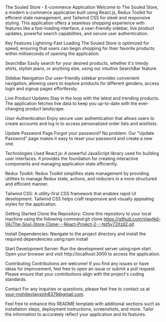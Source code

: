 The Souled Store - E-commerce Application
Welcome to The Souled Store, a modern e-commerce application built using React.js, Redux Toolkit for efficient state management, and Tailwind CSS for sleek and responsive styling. This application offers a seamless shopping experience with features like a fast-loading interface, a user-friendly sidebar, live product updates, powerful search capabilities, and secure user authentication.

Key Features
Lightning-Fast Loading
The Souled Store is optimized for speed, ensuring that users can begin shopping for their favorite products within milliseconds of opening the application.

SearchBar
Easily search for your desired products, whether it's trendy shirts, stylish jeans, or anything else, using our intuitive SearchBar feature.

Sidebar Navigation
Our user-friendly sidebar provides convenient navigation, allowing users to explore products for different genders, access login and signup pages effortlessly.

Live Product Updates
Stay in the loop with the latest and trending products. The application fetches live data to keep you up-to-date with the ever-changing product landscape.

User Authentication
Enjoy secure user authentication that allows users to create accounts and log in to access personalized order lists and wishlists.

Update Password Page
Forgot your password? No problem. Our "Update Password" page makes it easy to reset your password and create a new one.

Technologies Used
React.js: A powerful JavaScript library used for building user interfaces. It provides the foundation for creating interactive components and managing application state efficiently.

Redux Toolkit: Redux Toolkit simplifies state management by providing utilities to manage Redux state, actions, and reducers in a more structured and efficient manner.

Tailwind CSS: A utility-first CSS framework that enables rapid UI development. Tailwind CSS helps craft responsive and visually appealing styles for the application.

Getting Started
Clone the Repository: Clone this repository to your local machine using the following command:git clone https://github.com/vijaytkd-VA/The-Soul-Store-Clone---React-Project-2---tpt5y72jtzd2.git

Install Dependencies: Navigate to the project directory and install the required dependencies using:npm install

Start Development Server: Run the development server using:npm start
Open your browser and visit http://localhost:3000 to access the application.


Contributing
Contributions are welcome! If you find any issues or have ideas for improvement, feel free to open an issue or submit a pull request. Please ensure that your contributions align with the project's coding standards.

Contact
For any inquiries or questions, please feel free to contact us at your-mohitevijaysinh8379@gmail.com.

Feel free to enhance this README template with additional sections such as installation steps, deployment instructions, screenshots, and more. Tailor the information to accurately reflect your application and its features.

